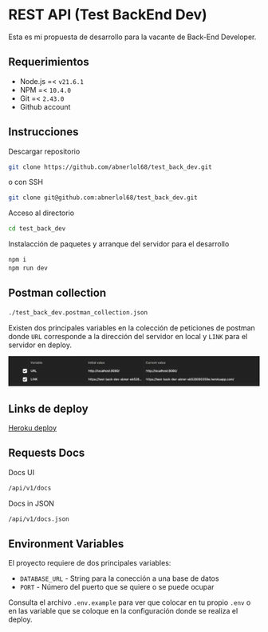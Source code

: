 # REST API (Test BackEnd Dev)

Esta es mi propuesta de desarrollo para la vacante de  Back-End Developer.

## Requerimientos

- Node.js =< `v21.6.1` 
- NPM =< `10.4.0`
- Git =< `2.43.0`
- Github account

## Instrucciones

Descargar repositorio

```bash
git clone https://github.com/abnerlol68/test_back_dev.git
```

o con SSH

```bash
git clone git@github.com:abnerlol68/test_back_dev.git
```

Acceso al directorio

```bash
cd test_back_dev
```

Instalacción de paquetes y arranque del servidor para el desarrollo

```bash
npm i
npm run dev
```

## Postman collection

```bash
./test_back_dev.postman_collection.json
```

Existen dos principales variables en la colección de peticiones de postman donde `URL` corresponde a la dirección del servidor en local y `LINK` para el servidor en deploy.

<img src="./img/image-20240505110002585.png" alt="image-20240505110002585" style="zoom:70%;" />

## Links de deploy

[Heroku deploy](https://test-back-dev-abner-eb528060359e.herokuapp.com/)

## Requests Docs

Docs UI

```bash
/api/v1/docs
```

Docs in JSON

```bash
/api/v1/docs.json
```

## Environment Variables

El proyecto requiere de dos principales variables: 

- `DATABASE_URL` - String para la conección a una base de datos
- `PORT` - Número del puerto que se quiere o se puede ocupar

Consulta el archivo `.env.example` para ver que colocar en tu propio `.env` o en las variable que se coloque en la configuración donde se realiza el deploy.